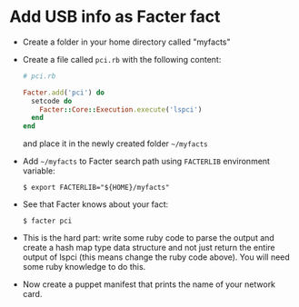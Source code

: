 Add USB info as Facter fact
===========================

* Create a folder in your home directory called "myfacts"

* Create a file called `pci.rb` with the following content:
	```ruby
	# pci.rb

	Facter.add('pci') do
	  setcode do
	    Facter::Core::Execution.execute('lspci')
	  end
	end
	```
	and place it in the newly created folder `~/myfacts`

* Add `~/myfacts` to Facter search path using `FACTERLIB` environment variable:
	```shell
	$ export FACTERLIB="${HOME}/myfacts"
	```

* See that Facter knows about your fact:
	```shell
	$ facter pci
	```

* This is the hard part: write some ruby code to parse the output and create a hash map
	type data structure and not just return the entire output of lspci
	(this means change the ruby code above).
	You will need some ruby knowledge to do this.

* Now create a puppet manifest that prints the name of your network card.
